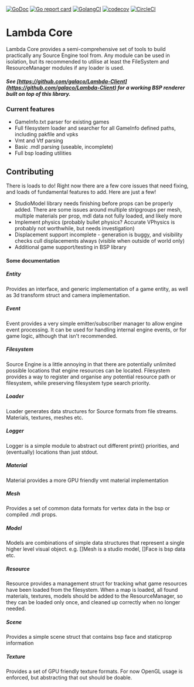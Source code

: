 [![GoDoc](https://godoc.org/github.com/galaco/lambda-core?status.svg)](https://godoc.org/github.com/galaco/lambda-core)
[![Go report card](https://goreportcard.com/badge/github.com/galaco/lambda-core)](https://goreportcard.com/badge/github.com/galaco/lambda-core)
[![GolangCI](https://golangci.com/badges/github.com/galaco/lambda-core.svg)](https://golangci.com)
[![codecov](https://codecov.io/gh/Galaco/lambda-core/branch/master/graph/badge.svg)](https://codecov.io/gh/Galaco/lambda-core)
[![CircleCI](https://circleci.com/gh/Galaco/lambda-core.svg?style=svg)](https://circleci.com/gh/Galaco/lambda-core)

# Lambda Core
Lambda Core provides a semi-comprehensive set of tools to build practically any Source Engine tool from. Any module can be used 
in isolation, but its recommended to utilise at least the FileSystem and ResourceManager modules if any loader is used.

##### See [https://github.com/galaco/Lambda-Client](https://github.com/galaco/Lambda-Client) for a working BSP renderer built on top of this library.

### Current features
* GameInfo.txt parser for existing games
* Full filesystem loader and searcher for all GameInfo defined paths, including pakfile and vpks
* Vmt and Vtf parsing
* Basic .mdl parsing (useable, incomplete)
* Full bsp loading utilities

## Contributing
There is loads to do! Right now there are a few core issues that need fixing, and loads of fundamental features to add. Here
are just a few!
* StudioModel library needs finishing before props can be properly added. There are some issues around multiple stripgroups per mesh, multiple
materials per prop, mdl data not fully loaded, and likely more
* Implement physics (probably bullet physics? Accurate VPhysics is probably not worthwhile, but needs investigation)
* Displacement support incomplete - generation is buggy, and visibility checks cull displacements always (visible when outside of world only)
* Additional game support/testing in BSP library



#### Some documentation

##### Entity
Provides an interface, and generic implementation of a game entity, as well as
3d transform struct and camera implementation.

##### Event
Event provides a very simple emitter/subscriber manager to allow engine event 
processing. It can be used for handling internal engine events, or for game logic,
although that isn't recommended.

##### Filesystem
Source Engine is a little annoying in that there are potentially unlimited possible
locations that engine resources can be located. Filesystem provides a way to register 
and organise any potential resource path or filesystem, while preserving filesystem type
search priority.

##### Loader
Loader generates data structures for Source formats from file streams. Materials, textures,
meshes etc.

##### Logger
Logger is a simple module to abstract out different print() priorities, and (eventually) locations 
than just stdout.

##### Material 
Material provides a more GPU friendly vmt material implementation

##### Mesh
Provides a set of common data formats for vertex data in the bsp or compiled
.mdl props.

##### Model
Models are combinations of simple data structures that represent a single higher 
level visual object. e.g. []Mesh is a studio model, []Face is bsp data etc.

##### Resource
Resource provides a management struct for tracking what game resources have been 
loaded from the filesystem. When a map is loaded, all found materials, textures, models
should be added to the ResourceManager, so they can be loaded only once, and cleaned up
correctly when no longer needed.

##### Scene
Provides a simple scene struct that contains bsp face and staticprop information

##### Texture
Provides a set of GPU friendly texture formats. For now OpenGL usage is enforced, but 
abstracting that out should be doable.